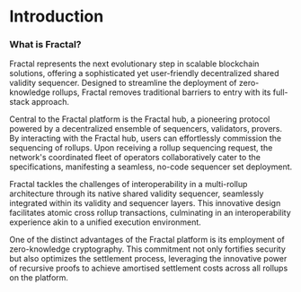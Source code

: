 # Introduction

### What is Fractal?

Fractal represents the next evolutionary step in scalable blockchain solutions, offering a sophisticated yet user-friendly decentralized shared validity sequencer. Designed to streamline the deployment of zero-knowledge rollups, Fractal removes traditional barriers to entry with its full-stack approach.

Central to the Fractal platform is the Fractal hub, a pioneering protocol powered by a decentralized ensemble of sequencers, validators, provers. By interacting with the Fractal hub, users can effortlessly commission the sequencing of rollups. Upon receiving a rollup sequencing request, the network's coordinated fleet of operators collaboratively cater to the specifications, manifesting a seamless, no-code sequencer set deployment.

Fractal tackles the challenges of interoperability in a multi-rollup architecture through its native shared validity sequencer, seamlessly integrated within its validity and sequencer layers. This innovative design facilitates atomic cross rollup transactions, culminating in an interoperability experience akin to a unified execution environment.

One of the distinct advantages of the Fractal platform is its employment of zero-knowledge cryptography. This commitment not only fortifies security but also optimizes the settlement process, leveraging the innovative power of recursive proofs to achieve amortised settlement costs across all rollups on the platform.
